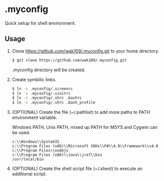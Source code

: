 <!-- -*- mode:gfm; code:utf-8 -*- -->

.myconfig
========

Quick setup for shell environment.



Usage
-----

1. Clone https://github.com/wak109/.myconfig.git to your home directory.


   ``` sh
   $ git clone https://github.com/wak109/.myconfig.git
   ```

   .myconfig directory will be created.


2. Create symbilic links.


   ``` sh
   $ ln -s .myconfig/.screenrc
   $ ln -s .myconfig/.xinitrc
   $ ln -s .myconfig/.shrc .bashrc
   $ ln -s .myconfig/.shrc .bash_profile
   ```

2. (OPTIONAL) Create the file (~/.pathlist) to add more paths
   to PATH environment variable.

   Windows PATH, Unix PATH, mixed up PATH for MSYS and Cygwin can be used.


   ``` .pathlist
   c:\\Windows\\System32
   c:\\Program Files (x86)\\Microsoft SDKs\\F#\\4.0\\Framework\\v4.0
   c:\\Program Files\\nodejs
   c:\\Program Files (x86)\\Java\\jre7\\bin
   /usr/local/bin
   ```

3. (OPTIONAL) Create the shell script file (~/.shext) to
   execute an additional script.
